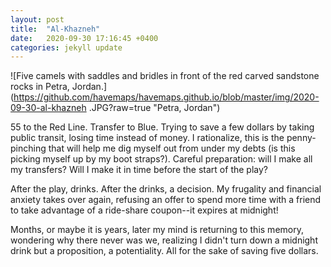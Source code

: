 ```yaml
---
layout: post
title:  "Al-Khazneh"
date:   2020-09-30 17:16:45 +0400
categories: jekyll update
---
```

![Five camels with saddles and bridles in front of the red carved sandstone rocks in Petra, Jordan.](https://github.com/havemaps/havemaps.github.io/blob/master/img/2020-09-30-al-khazneh .JPG?raw=true "Petra, Jordan")

55 to the Red Line. Transfer to Blue. Trying to save a few dollars by taking public transit, losing time instead of money. I rationalize, this is the penny-pinching that will help me dig myself out from under my debts (is this picking myself up by my boot straps?). Careful preparation: will I make all my transfers? Will I make it in time before the start of the play?

After the play, drinks. After the drinks, a decision. My frugality and financial anxiety takes over again, refusing an offer to spend more time with a friend to take advantage of a ride-share coupon--it expires at midnight!

Months, or maybe it is years, later my mind is returning to this memory, wondering why there never was we, realizing I didn't turn down a midnight drink but a proposition, a potentiality. All for the sake of saving five dollars.
